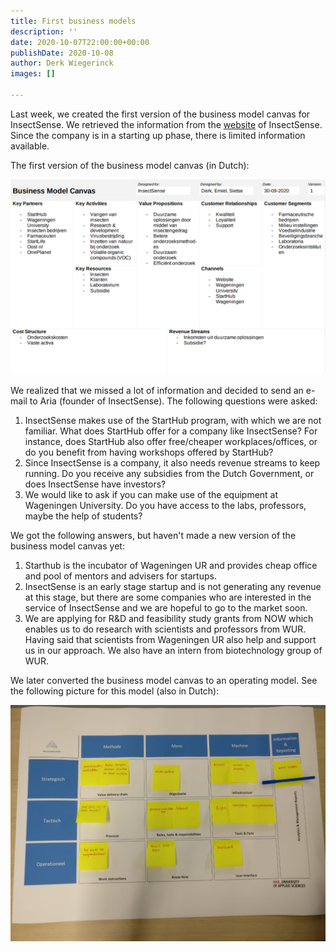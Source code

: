 ```yaml
---
title: First business models
description: ''
date: 2020-10-07T22:00:00+00:00
publishDate: 2020-10-08
author: Derk Wiegerinck
images: []

---
```

Last week, we created the first version of the business model canvas for InsectSense. We retrieved the information from the [website](https://insectsense.com) of InsectSense. Since the company is in a starting up phase, there is limited information available.

The first version of the business model canvas (in Dutch):

![Business Model Canvas InsectSense version 1](/images/bmc_v1.png)

We realized that we missed a lot of information and decided to send an e-mail to Aria (founder of InsectSense). The following questions were asked:

1. InsectSense makes use of the StartHub program, with which we are not familiar. What does StartHub offer for a company like InsectSense? For instance, does StartHub also offer free/cheaper workplaces/offices, or do you benefit from having workshops offered by StartHub?
2. Since InsectSense is a company, it also needs revenue streams to keep running. Do you receive any subsidies from the Dutch Government, or does InsectSense have investors?
3. We would like to ask if you can make use of the equipment at Wageningen University. Do you have access to the labs, professors, maybe the help of students?

We got the following answers, but haven't made a new version of the business model canvas yet:

1. Starthub is the incubator of Wageningen UR and provides cheap office and pool of mentors and advisers for startups.
2. InsectSense is an early stage startup and is not generating any revenue at this stage, but there are some companies who are interested in the service of InsectSense and we are hopeful to go to the market soon.
3. We are applying for R&D and feasibility study grants from NOW which enables us to do research with scientists and professors from WUR. Having said that scientists from Wageningen UR also help and support us in our approach. We also have an intern from biotechnology group of WUR.

We later converted the business model canvas to an operating model. See the following picture for this model (also in Dutch):

![Operating model InsectSense version 1](/images/operating_model.jpg)